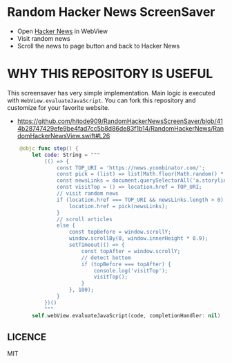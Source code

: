 # Random Hacker News ScreenSaver

- Open [Hacker News](https://news.ycombinator.com/) in WebView
- Visit random news
- Scroll the news to page button and back to Hacker News

# WHY THIS REPOSITORY IS USEFUL

This screensaver has very simple implementation. Main logic is executed with `WebView.evaluateJavaScript`.
You can fork this repository and customize for your favorite website.

- https://github.com/hitode909/RandomHackerNewsScreenSaver/blob/414b28747429efe9be4fad7cc5b8d86de83f1b14/RandomHackerNews/RandomHackerNewsView.swift#L26

```swift
    @objc func step() {
        let code: String = """
            (() => {
                const TOP_URI = 'https://news.ycombinator.com/';
                const pick = (list) => list[Math.floor(Math.random() * list.length)];
                const newsLinks = document.querySelectorAll('a.storylink');
                const visitTop = () => location.href = TOP_URI;
                // visit random news
                if (location.href === TOP_URI && newsLinks.length > 0) {
                    location.href = pick(newsLinks);
                }
                // scroll articles
                else {
                    const topBefore = window.scrollY;
                    window.scrollBy(0, window.innerHeight * 0.9);
                    setTimeout(() => {
                        const topAfter = window.scrollY;
                        // detect bottom
                        if (topBefore === topAfter) {
                            console.log('visitTop');
                            visitTop();
                        }
                    }, 100);
                }
            })()
            """
        self.webView.evaluateJavaScript(code, completionHandler: nil)
```

## LICENCE

MIT
